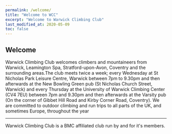 ```yaml
---
permalink: /welcome/
title: "Welcome to WCC"
excerpt: "Welcome to Warwick Climbing Club"
last_modified_at: 2020-05-09
toc: false
---
```


## Welcome
Warwick Climbing Club welcomes climbers and mountaineers from Warwick, Leamington Spa, Stratford-upon-Avon, Coventry and the surrounding areas.The club meets twice a week; every Wednesday at St Nicholas Park Leisure Centre, Warwick between 7pm to 9.30pm and then afterwards at the New Bowling Green pub (St Nicholas Church Street, Warwick) and every Thursday at the University of Warwick Climbing Center (CV4 7EU) between 7pm and 9.30pm and then afterwards at the Varsity pub (On the corner of Gibbet Hill Road and Kirby Corner Road, Coventry). We are committed to outdoor climbing and run trips to all parts of the UK, and sometimes Europe, throughout the year

---

Warwick Climbing Club is a BMC affiliated club run by and for it's members.

